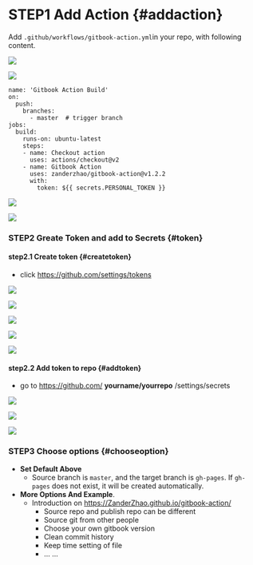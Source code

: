 # STEP1 Add Action  {#addaction}

 Add `.github/workflows/gitbook-action.yml`in your repo, with  following content.

![](https://img1.zlogs.net/20/20200304203049.png)

![](https://img1.zlogs.net/20/20200304203445.png)


```
name: 'Gitbook Action Build'
on:
  push:
    branches:
      - master  # trigger branch
jobs:
  build:
    runs-on: ubuntu-latest
    steps:
    - name: Checkout action
      uses: actions/checkout@v2
    - name: Gitbook Action
      uses: zanderzhao/gitbook-action@v1.2.2
      with:
        token: ${{ secrets.PERSONAL_TOKEN }}
```


![](https://img1.zlogs.net/20/20200304204230.png)

![](https://img1.zlogs.net/20/20200304204602.png)



### **STEP2**  Greate Token and add to Secrets   {#token}

#### step2.1 Create token  {#createtoken}

- click https://github.com/settings/tokens

![](https://img1.zlogs.net/20/20200304205657.png)

![](https://img1.zlogs.net/20/20200304205817.png)

![](https://img1.zlogs.net/20/20200304210004.png)

![](https://img1.zlogs.net/20/20200304210104.png)

![](https://img1.zlogs.net/20/20200304210306.png)


#### step2.2 Add token to repo {#addtoken}

- go to  https://github.com/ **yourname/yourrepo** /settings/secrets

![](https://img1.zlogs.net/20/20200304210813.png)

![](https://img1.zlogs.net/20/20200304210926.png)

![](https://img1.zlogs.net/20/20200304211301.png)



### **STEP3** Choose options   {#chooseoption}

- **Set Default Above** 
  - Source branch is `master`, and the target branch is `gh-pages`. If `gh-pages` does not exist, it will be created automatically.
- **More Options And Example**.
  - Introduction  on  <https://ZanderZhao.github.io/gitbook-action/>
    - Source repo and publish repo can be different
    - Source git from other people
    - Choose your own gitbook version
    - Clean commit history
    - Keep time setting of file
    - ... ...





